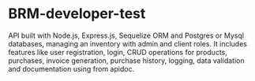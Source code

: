 # BRM-developer-test
API built with Node.js, Express.js, Sequelize ORM and Postgres or Mysql databases, managing an inventory with admin and client roles. It includes features like user registration, login, CRUD operations for products, purchases, invoice generation, purchase history, logging, data validation and documentation using from apidoc.
